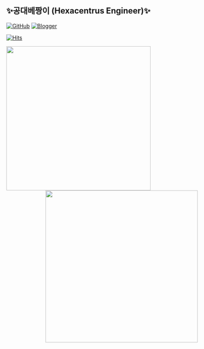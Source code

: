 ## ✨공대베짱이 (Hexacentrus Engineer)✨

[![GitHub](https://img.shields.io/badge/GitHub-181717?style=flat&logo=github&logoColor=white)](https://github.com/dejavuhyo) [![Blogger](https://img.shields.io/badge/Blogger-FF5722?style=flat&logo=blogger&logoColor=white)](https://dejavuhyo.github.io)

[![Hits](https://hits.seeyoufarm.com/api/count/incr/badge.svg?url=https%3A%2F%2Fwww.github.com%2Fdejavuhyo&count_bg=%2379C83D&title_bg=%23555555&icon=github.svg&icon_color=%23E7E7E7&title=GitHub%20Hits&edge_flat=false)](https://github.com/dejavuhyo)
  
<div align=center>
  <a href="https://github.com/anuraghazra/github-readme-stats" title="GitHub Readme Stats">
    <img align="left" width=380 src="https://github-readme-stats-git-masterrstaa-rickstaa.vercel.app/api?username=dejavuhyo&show_icons=true&theme=dracula" />
  </a>
  <a href="https://git.io/streak-stats" title="GitHub Streak">
    <img align="right" width=401 src="https://github-readme-streak-stats.herokuapp.com?user=dejavuhyo&theme=dracula" />
  </a>
</div>

<!--
**dejavuhyo/dejavuhyo** is a ✨ _special_ ✨ repository because its `README.md` (this file) appears on your GitHub profile.

Here are some ideas to get you started:

- 🔭 I’m currently working on ...
- 🌱 I’m currently learning ...
- 👯 I’m looking to collaborate on ...
- 🤔 I’m looking for help with ...
- 💬 Ask me about ...
- 📫 How to reach me: ...
- 😄 Pronouns: ...
- ⚡ Fun fact: ...
-->
